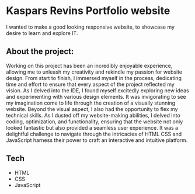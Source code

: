 # Kaspars Revins Portfolio website
I wanted to make a good looking responsive website, to showcase my desire to learn and explore IT.

## About the project: 

Working on this project has been an incredibly enjoyable experience, allowing me to unleash my creativity and rekindle my passion for website design. 
From start to finish, I immersed myself in the process, dedicating time and effort to ensure that every aspect of the project reflected my vision.
As I delved into the IDE, I found myself excitedly exploring new ideas and experimenting with various design elements. 
It was invigorating to see my imagination come to life through the creation of a visually stunning website.
Beyond the visual aspect, I also had the opportunity to flex my technical skills. 
As I dusted off my website-making abilities, I delved into coding, optimization, and functionality, 
ensuring that the website not only looked fantastic but also provided a seamless user experience.
It was a delightful challenge to navigate through the intricacies of HTML CSS and JavaScript harness their power to craft an interactive and intuitive platform.

## Tech

+ HTML 
+ CSS 
+ JavaScript
